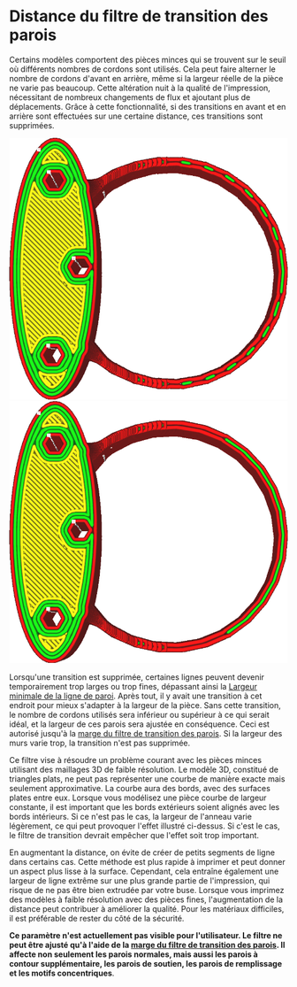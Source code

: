 Distance du filtre de transition des parois
====
Certains modèles comportent des pièces minces qui se trouvent sur le seuil où différents nombres de cordons sont utilisés. Cela peut faire alterner le nombre de cordons d'avant en arrière, même si la largeur réelle de la pièce ne varie pas beaucoup. Cette altération nuit à la qualité de l'impression, nécessitant de nombreux changements de flux et ajoutant plus de déplacements. Grâce à cette fonctionnalité, si des transitions en avant et en arrière sont effectuées sur une certaine distance, ces transitions sont supprimées.

<!--screenshot {
"image_path": "wall_transition_filter_off.png",
"models": [{"script": "signet.scad"}],
"camera_position": [0, 11, 106],
"settings": {
	"wall_transition_filter_distance": 0,
	"wall_transition_filter_margin": 0,
	"wall_line_count": 3
},
"colours": 64
}-->
<!--screenshot {
"image_path": "wall_transition_filter_on.png",
"models": [{"script": "signet.scad"}],
"camera_position": [0, 11, 106],
"settings": {
	"wall_transition_filter_distance": 100,
	"wall_transition_filter_margin": 0.2,
	"wall_line_count": 3
},
"colours": 64
}-->
![Sans filtre, il alterne entre 2 et 3 cordons.](../../../articles/images/wall_transition_filter_off.png)
![Avec le filtre, il n'alterne plus](../../../articles/images/wall_transition_filter_on.png)

Lorsqu'une transition est supprimée, certaines lignes peuvent devenir temporairement trop larges ou trop fines, dépassant ainsi la [Largeur minimale de la ligne de paroi](min_wall_line_width.md). Après tout, il y avait une transition à cet endroit pour mieux s'adapter à la largeur de la pièce. Sans cette transition, le nombre de cordons utilisés sera inférieur ou supérieur à ce qui serait idéal, et la largeur de ces parois sera ajustée en conséquence. Ceci est autorisé jusqu'à la [marge du filtre de transition des parois](wall_transition_filter_deviation.md). Si la largeur des murs varie trop, la transition n'est pas supprimée.

Ce filtre vise à résoudre un problème courant avec les pièces minces utilisant des maillages 3D de faible résolution. Le modèle 3D, constitué de triangles plats, ne peut pas représenter une courbe de manière exacte mais seulement approximative. La courbe aura des bords, avec des surfaces plates entre eux. Lorsque vous modélisez une pièce courbe de largeur constante, il est important que les bords extérieurs soient alignés avec les bords intérieurs. Si ce n'est pas le cas, la largeur de l'anneau varie légèrement, ce qui peut provoquer l'effet illustré ci-dessus. Si c'est le cas, le filtre de transition devrait empêcher que l'effet soit trop important.

En augmentant la distance, on évite de créer de petits segments de ligne dans certains cas. Cette méthode est plus rapide à imprimer et peut donner un aspect plus lisse à la surface. Cependant, cela entraîne également une largeur de ligne extrême sur une plus grande partie de l'impression, qui risque de ne pas être bien extrudée par votre buse. Lorsque vous imprimez des modèles à faible résolution avec des pièces fines, l'augmentation de la distance peut contribuer à améliorer la qualité. Pour les matériaux difficiles, il est préférable de rester du côté de la sécurité.

**Ce paramètre n'est actuellement pas visible pour l'utilisateur. Le filtre ne peut être ajusté qu'à l'aide de la [marge du filtre de transition des parois](wall_transition_filter_deviation.md). Il affecte non seulement les parois normales, mais aussi les parois à contour supplémentaire, les parois de soutien, les parois de remplissage et les motifs concentriques**.
